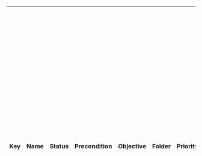 <table>
<thead>
<tr class="header">
<th>Key</th>
<th>Name</th>
<th>Status</th>
<th>Precondition</th>
<th>Objective</th>
<th>Folder</th>
<th>Priority</th>
<th>Component</th>
<th>Labels</th>
<th>Owner</th>
<th>Estimated Time</th>
<th>Coverage (Issues)</th>
<th>Coverage (Pages)</th>
<th>Test Script (Step-by-Step) - Step</th>
<th>Test Script (Step-by-Step) - Test Data</th>
<th>Test Script (Step-by-Step) - Expected Result</th>
<th>Test Script (Plain Text)</th>
<th>Test Script (BDD)BB-T2</th>
<th>Verify when clicking on "Allow" button it response correctly</th>
<th>Draft</th>
<th>1. Download the Any do. app from App Store 2. Launch the Any.do app
and navigate to the notification permission prompt. 3. Select "Allow"
when prompted for notification permissions. 4. Verify that notifications
are received for task reminders, event alerts, etc. 5. Ensure that the
app redirects the user's correctly to the targeted notification.</th>
<th></th>
<th>/ToDO Any/Permissions when app downloaded /Valid Scenarios/Verify
when clicking on "Allow" button it response correctly</th>
<th>High</th>
<th></th>
<th></th>
<th>712020:17cb399c-238d-4139-bd1c-fdcd82cd54dc</th>
<th></th>
<th></th>
<th></th>
<th></th>
<th></th>
<th></th>
<th></th>
<th>BB-T3</th>
<th>Verify when clicking on "Allow in Scheduled Summary" button it
response correctly</th>
<th>Draft</th>
<th>1. Download the Any do. app from App Store 2. Launch the Any.do app
and navigate to the notification permission prompt. 3. Choose "Allow in
Scheduled Summary" during the notification permission prompt. 4. Verify
that notifications are delivered exclusively within the Scheduled
Summary feature. 5. Ensure that the app redirects the user's correctly
to the targeted notification.</th>
<th></th>
<th>/ToDO Any/Permissions when app downloaded /Valid Scenarios/Verify
when clicking on "Allow in Scheduled Summary" button it response
correctly</th>
<th>Normal</th>
<th></th>
<th></th>
<th>712020:17cb399c-238d-4139-bd1c-fdcd82cd54dc</th>
<th></th>
<th></th>
<th></th>
<th></th>
<th></th>
<th></th>
<th></th>
<th>BB-T4</th>
<th>Verify when clicking on "Don't Allow" button don't receive any
updates</th>
<th>Draft</th>
<th>1. Download the Any do. app from App Store 2. Launch the Any.do app
and navigate to the notification permission prompt. 3. Select "Don't
Allow" when prompted for notification permissions. 4. Verify that the
app Doesn't Sends any notifications.</th>
<th></th>
<th>/ToDO Any/Permissions when app downloaded /Valid Scenarios/Verify
when clicking on "Don't Allow" button don't receive any updates</th>
<th>High</th>
<th></th>
<th></th>
<th>712020:17cb399c-238d-4139-bd1c-fdcd82cd54dc</th>
<th></th>
<th></th>
<th></th>
<th></th>
<th></th>
<th></th>
<th></th>
<th>BB-T5</th>
<th>User selects "Allow" but does not receive any notifications.</th>
<th>Draft</th>
<th>1. Launch the Any.do app and navigate to the notification permission
prompt. 2. Select "Allow" when prompted for notification permissions. 3.
Verify that notifications are not received. 4. Check if there are any
issues preventing the application from delivering notifications. 5.
Confirm that the app fails to deliver the notifications</th>
<th></th>
<th>/ToDO Any/Permissions when app downloaded /Invalid Scenarios/User
selects "Allow" but does not receive any notifications.</th>
<th>High</th>
<th></th>
<th></th>
<th>712020:17cb399c-238d-4139-bd1c-fdcd82cd54dc</th>
<th></th>
<th></th>
<th></th>
<th></th>
<th></th>
<th></th>
<th></th>
<th>BB-T6</th>
<th>The app doesn't direct correctly to targeted message</th>
<th>Draft</th>
<th>1. Launch the Any.do app and navigate to the notification permission
prompt. 2. Select "Allow" when prompted for notification permissions. 3.
Open the popped-up message and check wither it contains the relevant
information described or not 4. Check if there are any issues preventing
the application from delivering notifications.</th>
<th></th>
<th>/ToDO Any/Permissions when app downloaded /Invalid Scenarios/The app
doesn't direct correctly to targeted message</th>
<th>High</th>
<th></th>
<th></th>
<th>712020:17cb399c-238d-4139-bd1c-fdcd82cd54dc</th>
<th></th>
<th></th>
<th></th>
<th></th>
<th></th>
<th></th>
<th></th>
<th>BB-T7</th>
<th>User chooses "Allow in Scheduled Summary" but receives individual
notifications outside of the Scheduled.</th>
<th>Draft</th>
<th>1. Open the Any.do app and proceed to the notification permission
prompt. 2. Choose "Allow in Scheduled Summary" during the notification
permission prompt. 3. Verify that notifications are received outside of
the Scheduled. 4. Confirm that the app fails to deliver notifications
exclusively within the Scheduled Summary at specified intervals</th>
<th></th>
<th>/ToDO Any/Permissions when app downloaded /Invalid Scenarios/User
chooses "Allow in Scheduled Summary" but receives individual
notifications outside of the Scheduled.</th>
<th>Normal</th>
<th></th>
<th></th>
<th>712020:17cb399c-238d-4139-bd1c-fdcd82cd54dc</th>
<th></th>
<th></th>
<th></th>
<th></th>
<th></th>
<th></th>
<th></th>
<th>BB-T8</th>
<th>User selects "Don't Allow" but still receives notifications</th>
<th>Draft</th>
<th>1. Access the Any.do app and reach the notification permission
prompt. 2. Select "Don't Allow" when prompted for notification
permissions. 3. Verify that notifications are still received despite
selecting "Don't Allow." 4. Confirm that the app continues to send
notifications despite the user's decision to withhold notification
permissions.</th>
<th></th>
<th>/ToDO Any/Permissions when app downloaded /Invalid Scenarios/User
selects "Don't Allow" but still receives notifications</th>
<th>High</th>
<th></th>
<th></th>
<th>712020:17cb399c-238d-4139-bd1c-fdcd82cd54dc</th>
<th></th>
<th></th>
<th></th>
<th></th>
<th></th>
<th></th>
<th></th>
<th>BB-T9</th>
<th>Verify Successful Registration with Google</th>
<th>Draft</th>
<th>1. Click on "Continue with Google" button. 2. Enter valid Google
account credentials. 3. Verify successful registration and redirection
to the homepage/dashboard.</th>
<th>Register a new account using Google authentication.</th>
<th>/ToDO Any/Registration/Valid Scenarios/Verify Successful
Registration with Google</th>
<th>High</th>
<th></th>
<th></th>
<th>712020:17cb399c-238d-4139-bd1c-fdcd82cd54dc</th>
<th></th>
<th></th>
<th></th>
<th></th>
<th></th>
<th></th>
<th></th>
<th>BB-T10</th>
<th>Verify Error Message for Invalid Google Credentials</th>
<th>Draft</th>
<th>1. Click on "Continue with Google" button. 2. Enter invalid Google
account credentials. 3. Verify appropriate error message is
displayed.</th>
<th>Attempt registration with incorrect Google account credentials.</th>
<th>/ToDO Any/Registration/Invalid Scenarios/Verify Error Message for
Invalid Google Credentials</th>
<th>High</th>
<th></th>
<th></th>
<th>712020:17cb399c-238d-4139-bd1c-fdcd82cd54dc</th>
<th></th>
<th></th>
<th></th>
<th></th>
<th></th>
<th></th>
<th></th>
<th>BB-T11</th>
<th>Verify Successful Registration with Apple ID</th>
<th>Draft</th>
<th>1. Click on "Sign in with Apple" button. 2. Enter valid Apple ID
credentials. 3. Verify successful registration and redirection to the
homepage/dashboard.</th>
<th>Register a new account using Apple ID</th>
<th>/ToDO Any/Registration/Valid Scenarios/Verify Successful
Registration with Apple ID</th>
<th>Normal</th>
<th></th>
<th></th>
<th>712020:17cb399c-238d-4139-bd1c-fdcd82cd54dc</th>
<th></th>
<th></th>
<th></th>
<th></th>
<th></th>
<th></th>
<th></th>
<th>BB-T12</th>
<th>Verify Error Message for Apple ID Credentials</th>
<th>Draft</th>
<th>1. Click on "Sign in with Apple" button. 2. Enter invalid Apple ID
credentials. 3. Verify appropriate error message is displayed.</th>
<th>Attempt registration with incorrect Apple ID credentials</th>
<th>/ToDO Any/Registration/Invalid Scenarios/Verify Error Message for
Apple ID Authentication Failure</th>
<th>High</th>
<th></th>
<th></th>
<th>712020:17cb399c-238d-4139-bd1c-fdcd82cd54dc</th>
<th></th>
<th></th>
<th></th>
<th></th>
<th></th>
<th></th>
<th></th>
<th>BB-T13</th>
<th>Verify Successful Registration with Email button</th>
<th>Draft</th>
<th>1. Enter valid email address. 2. Complete the registration form with
required details. 3. Verify successful registration and redirection to
the homepage/dashboard.</th>
<th>Register a new account using email authentication</th>
<th>/ToDO Any/Registration/Valid Scenarios/Verify Successful
Registration with Email</th>
<th>High</th>
<th></th>
<th></th>
<th>712020:17cb399c-238d-4139-bd1c-fdcd82cd54dc</th>
<th></th>
<th></th>
<th></th>
<th></th>
<th></th>
<th></th>
<th></th>
<th>BB-T14</th>
<th>Verify Error Message for Invalid Email Format</th>
<th>Draft</th>
<th>1. Enter an email address with incorrect format (e.g., missing "@"
symbol -- without .com --- using invalid symbols etc..) 2. Complete the
registration form with required details 3. Verify appropriate error
message is displayed</th>
<th>Attempt registration with an invalid email format</th>
<th>/ToDO Any/Registration/Invalid Scenarios/Verify Error Message for
Invalid Email Format</th>
<th>High</th>
<th></th>
<th></th>
<th>712020:17cb399c-238d-4139-bd1c-fdcd82cd54dc</th>
<th></th>
<th></th>
<th></th>
<th></th>
<th></th>
<th></th>
<th></th>
<th>BB-T15</th>
<th>Verify Successful Registration with Facebook button</th>
<th>Draft</th>
<th>1. Click on "Facebook" button. 2. Enter valid Facebook account
credentials. 3. Verify successful registration and redirection to the
homepage/dashboard.</th>
<th>Register a new account using Facebook</th>
<th>/ToDO Any/Registration/Valid Scenarios/Verify Successful
Registration with Facebook</th>
<th>Normal</th>
<th></th>
<th></th>
<th>712020:17cb399c-238d-4139-bd1c-fdcd82cd54dc</th>
<th></th>
<th></th>
<th></th>
<th></th>
<th></th>
<th></th>
<th></th>
<th>BB-T16</th>
<th>Verify Error Message for Facebook when writing invalid
credentials</th>
<th>Draft</th>
<th>1. Click on "Facebook" button. 2. Enter invalid Facebook account
credentials. 3. Verify appropriate error message is displayed.</th>
<th>Attempt registration with incorrect Facebook credentials</th>
<th>/ToDO Any/Registration/Invalid Scenarios/Verify Error Message for
Facebook Authentication Failure</th>
<th>High</th>
<th></th>
<th></th>
<th>712020:17cb399c-238d-4139-bd1c-fdcd82cd54dc</th>
<th></th>
<th></th>
<th></th>
<th></th>
<th></th>
<th></th>
<th></th>
<th>BB-T17</th>
<th>Verify Accessing Information on "Why Do I Need to Create an
Account"</th>
<th>Draft</th>
<th>1. Click on the "Why do I need to create an account" link 2. Verify
that information regarding account creation benefits is displayed</th>
<th>Click on the "Why do I need to create an account" link to access
information</th>
<th>/ToDO Any/Registration/Valid Scenarios/Verify Accessing Information
on "Why Do I Need to Create an Account"</th>
<th>Low</th>
<th></th>
<th></th>
<th>712020:17cb399c-238d-4139-bd1c-fdcd82cd54dc</th>
<th></th>
<th></th>
<th></th>
<th></th>
<th></th>
<th></th>
<th></th>
<th>BB-T18</th>
<th>Verify "Why Do I Need to Create an Account" Link Dysfunction</th>
<th>Draft</th>
<th>1. Click on the "Why do I need to create an account" link. 2. Verify
that no information is displayed.</th>
<th>Attempt to access information on account creation benefits, but the
link is dysfunctional.</th>
<th>/ToDO Any/Registration/Invalid Scenarios/Verify "Why Do I Need to
Create an Account" Link Dysfunction</th>
<th>Normal</th>
<th></th>
<th></th>
<th>712020:17cb399c-238d-4139-bd1c-fdcd82cd54dc</th>
<th></th>
<th></th>
<th></th>
<th></th>
<th></th>
<th></th>
<th></th>
<th>BB-T19</th>
<th>Verify Skip button bypass Siri integration</th>
<th>Draft</th>
<th>1. After making a successful registration 2. Select the "Skip"
button. 3. Ensure that the user is directed to the main interface of the
Any.do application without enabling Siri integration. 4. Verify that the
Siri integration prompt does not reappear during subsequent app
sessions.</th>
<th></th>
<th>/ToDO Any/corresponding With Siri (IOS)/Valid Scenarios/Verify Skip
button bypass Siri integration</th>
<th>Normal</th>
<th></th>
<th></th>
<th>712020:17cb399c-238d-4139-bd1c-fdcd82cd54dc</th>
<th></th>
<th></th>
<th></th>
<th></th>
<th></th>
<th></th>
<th></th>
<th>BB-T20</th>
<th>Verify Count me in button enables Siri integration with app</th>
<th>Draft</th>
<th>1. After making a successful registration 2. Choose the "Count Me
In" button. 3. Confirm that the user is prompted to grant Any.do access
to Siri on their device. 4. Verify that the user is guided through the
necessary steps to enable Siri integration.</th>
<th></th>
<th>/ToDO Any/corresponding With Siri (IOS)/Valid Scenarios/Verify Count
me in button enables Siri integration with app</th>
<th>Normal</th>
<th></th>
<th></th>
<th>712020:17cb399c-238d-4139-bd1c-fdcd82cd54dc</th>
<th></th>
<th></th>
<th></th>
<th></th>
<th></th>
<th></th>
<th></th>
<th>BB-T21</th>
<th>When Clicking on Skip button it doesn't corresponds correctly</th>
<th>Draft</th>
<th></th>
<th></th>
<th>/ToDO Any/corresponding With Siri (IOS)/Invalid Scenarios/When
Clicking on Skip button it doesn't corresponds correctly and</th>
<th>Normal</th>
<th></th>
<th></th>
<th>712020:17cb399c-238d-4139-bd1c-fdcd82cd54dc</th>
<th></th>
<th></th>
<th></th>
<th></th>
<th></th>
<th></th>
<th></th>
<th>BB-T22</th>
<th>When Clicking on Skip button not clickable</th>
<th>Draft</th>
<th></th>
<th></th>
<th>/ToDO Any/corresponding With Siri (IOS)/Invalid Scenarios/When
Clicking on Skip button not clickable</th>
<th>Normal</th>
<th></th>
<th></th>
<th>712020:17cb399c-238d-4139-bd1c-fdcd82cd54dc</th>
<th></th>
<th></th>
<th></th>
<th></th>
<th></th>
<th></th>
<th></th>
<th>BB-T23</th>
<th>When Clicking on Count me in! button it doesn't corresponds
correctly and skips the integration</th>
<th>Draft</th>
<th></th>
<th></th>
<th>/ToDO Any/corresponding With Siri (IOS)/Invalid Scenarios/When
Clicking on Count me in! button it doesn't corresponds correctly and
skips the integration</th>
<th>Normal</th>
<th></th>
<th></th>
<th>712020:17cb399c-238d-4139-bd1c-fdcd82cd54dc</th>
<th></th>
<th></th>
<th></th>
<th></th>
<th></th>
<th></th>
<th></th>
<th>BB-T46</th>
<th>Verify Search bar functionality at the top of the home page</th>
<th>Draft</th>
<th>1. After Logging in Successfully and navigating to the Home page 2.
click on the search bar at the top of the home page 3. Enter a valid
search query in the search bar 4. Verify search results are displayed
promptly and accurately</th>
<th></th>
<th>/ToDO Any/Home Page/Verify Search bar functionality at the top of
the home page</th>
<th>Normal</th>
<th></th>
<th></th>
<th>712020:17cb399c-238d-4139-bd1c-fdcd82cd54dc</th>
<th></th>
<th></th>
<th></th>
<th></th>
<th></th>
<th></th>
<th></th>
<th>BB-T47</th>
<th>Verify the Personal section in MyLists performs correctly</th>
<th>Draft</th>
<th>1. Navigate to the "My Lists" section. 2. Click on the "Personal"
list. 3. Verify contents of the Personal list are displayed. 4. Add a
new task to the Personal list. 5. Verify the task is successfully
added.</th>
<th></th>
<th>/ToDO Any/Home Page/Verify the MyLists functionality at the home
page</th>
<th>Normal</th>
<th></th>
<th></th>
<th>712020:17cb399c-238d-4139-bd1c-fdcd82cd54dc</th>
<th></th>
<th></th>
<th></th>
<th></th>
<th></th>
<th></th>
<th></th>
<th>BB-T48</th>
<th>Verify the Work section in MyLists performs correctly</th>
<th>Draft</th>
<th>1. Navigate to the "My Lists" section. 2. Click on the "Work" list.
3. Verify contents of the Work list are displayed. 4. Add a new task to
the Work list. 5. Verify the task is successfully added.</th>
<th></th>
<th>/ToDO Any/Home Page/Verify the MyLists functionality at the home
page</th>
<th>Normal</th>
<th></th>
<th></th>
<th>712020:17cb399c-238d-4139-bd1c-fdcd82cd54dc</th>
<th></th>
<th></th>
<th></th>
<th></th>
<th></th>
<th></th>
<th></th>
<th>BB-T49</th>
<th>Verify the Grocery List section in MyLists performs correctly</th>
<th>Draft</th>
<th>1. Navigate to the "My Lists" section. 2. Click on the "Grocery
List" list. 3. Verify contents of theGrocery List are displayed. 4. Add
a new task to the Grocery List. 5. Verify the task is successfully
added.</th>
<th></th>
<th>/ToDO Any/Home Page/Verify the MyLists functionality at the home
page</th>
<th>Normal</th>
<th></th>
<th></th>
<th>712020:17cb399c-238d-4139-bd1c-fdcd82cd54dc</th>
<th></th>
<th></th>
<th></th>
<th></th>
<th></th>
<th></th>
<th></th>
<th>BB-T50</th>
<th>Verify the Adding section in MyLists performs correctly</th>
<th>Draft</th>
<th>1. Navigate to the "My Lists" section. 2. Click on the "Add button".
3. pops up add a list name and save button 4. Verify contents of the by
the added name are displayed. 5. Add a new task to this list. 6. Verify
the task is successfully added.</th>
<th></th>
<th>/ToDO Any/Home Page/Verify the MyLists functionality at the home
page</th>
<th>Normal</th>
<th></th>
<th></th>
<th>712020:17cb399c-238d-4139-bd1c-fdcd82cd54dc</th>
<th></th>
<th></th>
<th></th>
<th></th>
<th></th>
<th></th>
<th></th>
<th>BB-T51</th>
<th>Verify the Adding section in Shared Space performs correctly</th>
<th>Draft</th>
<th>1. Navigate to the "Shared space" section. 2. Click on the "For
families" or "For teams". button 3. press continue 4. pops up a price
you can buy this package with 5. buy the package 6. Add a new task to
this list. 7. Verify the task is successfully added.</th>
<th></th>
<th>/ToDO Any/Home Page/Verify the Shared Space functionality at the
home page</th>
<th>Normal</th>
<th></th>
<th></th>
<th>712020:17cb399c-238d-4139-bd1c-fdcd82cd54dc</th>
<th></th>
<th></th>
<th></th>
<th></th>
<th></th>
<th></th>
<th></th>
<th>BB-T52</th>
<th>Verify the SubPages shows (Today - Tomorrow, Upcoming,
Someday))</th>
<th>Draft</th>
<th>1. Navigate to any "My Lists" or "Shared space" section. 2. Click on
any subfolders 3. It must shows (Today - Tomorrow, Upcoming, Someday)
pages 4. when selecting one of them 5. you can Add a new task to this
list.</th>
<th></th>
<th>/ToDO Any/Home Page/Verify the SubPages shows (Today - Tomorrow,
Upcoming, Someday))</th>
<th>Normal</th>
<th></th>
<th></th>
<th>712020:17cb399c-238d-4139-bd1c-fdcd82cd54dc</th>
<th></th>
<th></th>
<th></th>
<th></th>
<th></th>
<th></th>
<th></th>
<th>BB-T53</th>
<th>Verify the Bottom bar consists of (My Day - Next 7 Days - All tasks
-Calendar)) and performs correctly</th>
<th>Draft</th>
<th>1. Navigate to the Home page 2. Navigate to each section (My Day,
Next 7 Days, All Tasks, Calendar). 3. Verify tasks within each section
are displayed. 4. Add a new task to each section. 5. Verify the task is
successfully added to the respective section.</th>
<th></th>
<th>/ToDO Any/Home Page/Verify the Bottom bar consists of (My Day - Next
7 Days - All tasks -Calendar))</th>
<th>High</th>
<th></th>
<th></th>
<th>712020:17cb399c-238d-4139-bd1c-fdcd82cd54dc</th>
<th></th>
<th></th>
<th></th>
<th></th>
<th></th>
<th></th>
<th></th>
<th>BB-T54</th>
<th>Verify when Using the App doesn't consume a lot of power</th>
<th>Draft</th>
<th>1. Open the ToDO Any App 2. Start inserting tasks and have some
great time in 3. Watch of the power Consuption 4. battery must decrees
slowly</th>
<th></th>
<th>/ToDO Any/Power Consuption/Verify when Using the App doesn't consume
a lot of power</th>
<th>High</th>
<th></th>
<th></th>
<th>712020:17cb399c-238d-4139-bd1c-fdcd82cd54dc</th>
<th></th>
<th></th>
<th></th>
<th></th>
<th></th>
<th></th>
<th></th>
<th>BB-T55</th>
<th>Verify tasks sync properly when the device reconnects to Data.</th>
<th>Draft</th>
<th>1. Test adding/editing tasks while offline. 2. Verify tasks sync
properly when the device reconnects. 3. Check for data consistency in
offline mode.</th>
<th></th>
<th>/ToDO Any/Offline Functionality/Verify tasks sync properly when the
device reconnects to Data.</th>
<th>High</th>
<th></th>
<th></th>
<th>712020:17cb399c-238d-4139-bd1c-fdcd82cd54dc</th>
<th></th>
<th></th>
<th></th>
<th></th>
<th></th>
<th></th>
<th></th>
<th>BB-T56</th>
<th>Verify When trying to use the app in the landscape mode displays
Correctly</th>
<th>Draft</th>
<th>1. Navigate to the app 2. Make a landscape mode 3. it fonts, pics ,
etc must display and performs correctly</th>
<th></th>
<th>/ToDO Any/Screen Oriantation/Verify When trying to use the app in
the landscape mode displays Correctly</th>
<th>High</th>
<th></th>
<th></th>
<th>712020:17cb399c-238d-4139-bd1c-fdcd82cd54dc</th>
<th></th>
<th></th>
<th></th>
<th></th>
<th></th>
<th></th>
<th></th>
<th>BB-T58</th>
<th>Verify permissions management for shared tasks</th>
<th>Draft</th>
<th></th>
<th></th>
<th>/ToDO Any/Collaboration/Verify permissions management for shared
tasks</th>
<th>Normal</th>
<th></th>
<th></th>
<th>712020:17cb399c-238d-4139-bd1c-fdcd82cd54dc</th>
<th></th>
<th></th>
<th></th>
<th></th>
<th></th>
<th></th>
<th></th>
<th>BB-T59</th>
<th>Test sharing tasks with other users</th>
<th>Draft</th>
<th></th>
<th></th>
<th>/ToDO Any/Collaboration/Test sharing tasks with other users</th>
<th>Normal</th>
<th></th>
<th></th>
<th>712020:17cb399c-238d-4139-bd1c-fdcd82cd54dc</th>
<th></th>
<th></th>
<th></th>
<th></th>
<th></th>
<th></th>
<th></th>
<th>BB-T61</th>
<th>Verify reminders trigger at the correct time</th>
<th>Draft</th>
<th></th>
<th></th>
<th>/ToDO Any/Reminder Functionality/Verify reminders trigger at the
correct time</th>
<th>Normal</th>
<th></th>
<th></th>
<th>712020:17cb399c-238d-4139-bd1c-fdcd82cd54dc</th>
<th></th>
<th></th>
<th></th>
<th></th>
<th></th>
<th></th>
<th></th>
<th>BB-T62</th>
<th>Test snooze and dismiss functionality for reminders</th>
<th>Draft</th>
<th></th>
<th></th>
<th>/ToDO Any/Reminder Functionality/Test snooze and dismiss
functionality for reminders</th>
<th>Normal</th>
<th></th>
<th></th>
<th>712020:17cb399c-238d-4139-bd1c-fdcd82cd54dc</th>
<th></th>
<th></th>
<th></th>
<th></th>
<th></th>
<th></th>
<th></th>
<th>BB-T63</th>
<th>Verify Tasks of the Day shows correctly</th>
<th>Draft</th>
<th>1. Navigate to the "My Day" section 2. Click on the option to create
a task of the day 3. Enter the task details 4. Save the task. Expected
Result: The task of the day is successfully created and displayed in the
"My Day" section.</th>
<th></th>
<th>/ToDO Any/Task Creation At MyDay/Verify Tasks of the Day shows
correctly</th>
<th>High</th>
<th></th>
<th></th>
<th>712020:17cb399c-238d-4139-bd1c-fdcd82cd54dc</th>
<th></th>
<th></th>
<th></th>
<th></th>
<th></th>
<th></th>
<th></th>
<th>BB-T64</th>
<th>Verify Greeting message shows in correct timing</th>
<th>Draft</th>
<th>1. Navigate to the "My Day" section. 2. Observe the greeting message
displayed in the pop-up. 3. Ensure system time is set to morning or
afternoon. Expected Result: For morning: "Good morning, [Your Name]!" is
displayed. For afternoon: "Good afternoon, [Your Name]" is
displayed</th>
<th></th>
<th>/ToDO Any/Task Creation At MyDay/Verify Greeting message shows in
correct timing</th>
<th>High</th>
<th></th>
<th></th>
<th>712020:17cb399c-238d-4139-bd1c-fdcd82cd54dc</th>
<th></th>
<th></th>
<th></th>
<th></th>
<th></th>
<th></th>
<th></th>
<th>BB-T65</th>
<th>Verify the Connect to Calendar Integrates Correctly</th>
<th>Draft</th>
<th>1. Navigate to the "My Day" section. 2. Click on the Connect to
calendar button Expected Result: User is able to connect to their
calendar successfully.</th>
<th></th>
<th>/ToDO Any/Task Creation At MyDay/Verify the Calendar Integrates
Correctly</th>
<th>High</th>
<th></th>
<th></th>
<th>712020:17cb399c-238d-4139-bd1c-fdcd82cd54dc</th>
<th></th>
<th></th>
<th></th>
<th></th>
<th></th>
<th></th>
<th></th>
<th></th>
</tr>
</thead>
<tbody>
</tbody>
</table>
